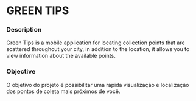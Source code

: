 # GREEN TIPS

### Description 

Green Tips is a mobile application for locating collection points that are scattered throughout your city, in addition to the location, it allows you to view information about the available points.

### Objective

O objetivo do projeto é possibilitar uma rápida visualização e localização dos pontos de coleta mais próximos de você.
